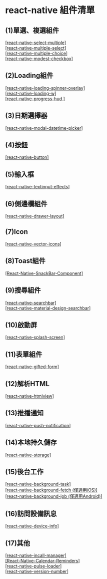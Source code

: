 # react-native 組件清單 #

## (1)單選、複選組件 ##


[ [react-native-select-multiple] ](https://github.com/tableflip/react-native-select-multiple) </br>
[ [react-native-multiple-select] ](https://github.com/toystars/react-native-multiple-select)</br>
[ [react-native-multiple-choice] ](https://github.com/d-a-n/react-native-multiple-choice)</br>
[ [react-native-modest-checkbox] ](https://github.com/tiaanduplessis/react-native-modest-checkbox)</br>


## (2)Loading組件 ##

[ [react-native-loading-spinner-overlay] ](https://github.com/niftylettuce/react-native-loading-spinner-overlay)</br>
[ [react-native-loading-w] ](https://github.com/wenxucheng/react-native-loading-w)</br>
[ [react-native-progress-hud ]](https://github.com/naoufal/react-native-progress-hud)</br>


## (3)日期選擇器 ##

[ [react-native-modal-datetime-picker] ](https://github.com/mmazzarolo/react-native-modal-datetime-picker)</br>


## (4)按鈕 ##

[ [react-native-button] ](https://github.com/APSL/react-native-button)</br>


## (5)輸入框 ##

[ [react-native-textinput-effects] ](https://github.com/halilb/react-native-textinput-effects)</br>


## (6)側邊欄組件 ##
[ [react-native-drawer-layout] ](https://github.com/react-native-community/react-native-drawer-layout)</br>

## (7)Icon ##
 
[ [react-native-vector-icons] ](https://github.com/oblador/react-native-vector-icons)</br>


## (8)Toast組件 ##

[ [React-Native-SnackBar-Component] ](https://github.com/SiDevesh/React-Native-SnackBar-Component)</br>


## (9)搜尋組件 ##

[ [react-native-searchbar] ](https://github.com/localz/react-native-searchbar)</br>
[ [react-native-material-design-searchbar] ](https://github.com/ananddayalan/react-native-material-design-searchbar)</br>


## (10)啟動屏 ##

[ [react-native-splash-screen] ](https://github.com/crazycodeboy/react-native-splash-screen/blob/master/README.zh.md)</br>


## (11)表單組件 ##

[ [react-native-gifted-form] ](https://github.com/FaridSafi/react-native-gifted-form)</br>


## (12)解析HTML ##

[ [react-native-htmlview] ](https://github.com/jsdf/react-native-htmlview)</br>


## (13)推播通知 ##

[ [react-native-push-notification] ](https://github.com/zo0r/react-native-push-notification)</br>


## (14)本地持久儲存 ##

[ [react-native-storage] ](https://github.com/sunnylqm/react-native-storage/blob/master/README-CHN.md)</br>


## (15)後台工作 ##

[ [react-native-background-task] ](https://www.npmjs.com/package/react-native-background-task)</br>
[ [react-native-background-fetch (僅適用iOS)] ](https://github.com/transistorsoft/react-native-background-fetch)</br>
[ [react-native-background-job (僅適用Android)] ](https://github.com/vikeri/react-native-background-job)</br>


## (16)訪問設備訊息 ##

[ [react-native-device-info] ](https://github.com/rebeccahughes/react-native-device-info)</br>


## (17)其他 ##

[ [react-native-incall-manager] ](https://github.com/zxcpoiu/react-native-incall-manager)</br>
[ [React-Native-Calendar-Reminders] ](https://github.com/wmcmahan/React-Native-Calendar-Reminders)</br>
[ [react-native-pulse-loader] ](https://github.com/mastermoo/react-native-pulse-loader)</br>
[ [react-native-version-number] ](https://github.com/APSL/react-native-version-number)